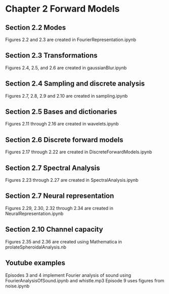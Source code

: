 # Chapter 2 Forward Models

## Section 2.2 Modes
Figures 2.2 and 2.3 are created in FourierRepresentation.ipynb
## Section 2.3 Transformations
Figures 2.4, 2.5,  and  2.6  are created in gaussianBlur.ipynb
## Section 2.4 Sampling and discrete analysis
Figures 2.7, 2.8, 2.9 and 2.10 are created in sampling.ipynb
## Section 2.5 Bases and dictionaries
Figures 2.11 through 2.16 are created in wavelets.ipynb
## Section 2.6 Discrete forward models
Figures 2.17 through 2.22 are created in DiscreteForwardModels.ipynb
## Section 2.7 Spectral Analysis
Figures 2.23 through 2.27 are created in SpectralAnalysis.ipynb
## Section 2.7 Neural representation
Figures 2.29, 2.30, 2.32 through 2.34 are created in NeuralRepresentation.ipynb
## Section 2.10 Channel capacity
Figures 2.35 and 2.36 are created using Mathematica in  prolateSpheroidalAnalysis.nb
## Youtube examples
Episodes 3 and 4 implement Fourier analysis of sound using FourierAnalysisOfSound.ipynb and whistle.mp3 Episode 9 uses figures from noise.ipynb

